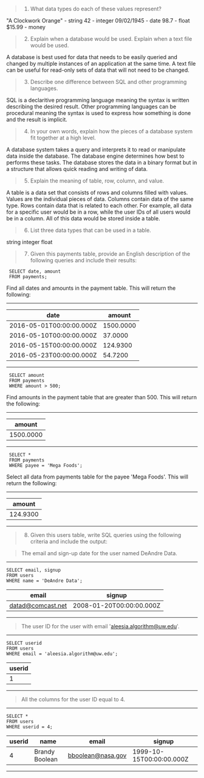 >1. What data types do each of these values represent?

"A Clockwork Orange" - string
42 - integer
09/02/1945 - date
98.7 - float
$15.99 - money

>2. Explain when a database would be used. Explain when a text file would be used.

A database is best used for data that needs to be easily queried and changed by multiple instances of an application at the same time.  A text file can be useful for read-only sets of data that will not need to be changed.

>3. Describe one difference between SQL and other programming languages.

SQL is a declaritive programming language meaning the syntax is written describing the desired result.  Other programming languages can be procedural meaning the syntax is used to express how something is done and the result is implicit.

>4. In your own words, explain how the pieces of a database system fit together at a high level.

A database system takes a query and interprets it to read or manipulate data inside the database.  The database engine determines how best to performs these tasks.  The database stores the data in a binary format but in a structure that allows quick reading and writing of data.

>5. Explain the meaning of table, row, column, and value.

A table is a data set that consists of rows and columns filled with values.  Values are the individual pieces of data.  Columns contain data of the same type.  Rows contain data that is related to each other.  For example, all data for a specific user would be in a row, while the user IDs of all users would be in a column.  All of this data would be stored inside a table. 

>6. List three data types that can be used in a table.

string
integer
float

>7. Given this payments table, provide an English description of the following queries and include their results:

     SELECT date, amount
     FROM payments;

Find all dates and amounts in the payment table.  This will return the following:

---

| date                     | amount    |
| ------------------------ | --------- |
| 2016-05-01T00:00:00.000Z | 1500.0000 |
| 2016-05-10T00:00:00.000Z | 37.0000   |
| 2016-05-15T00:00:00.000Z | 124.9300  |
| 2016-05-23T00:00:00.000Z | 54.7200   |

---


     SELECT amount
     FROM payments
     WHERE amount > 500;

Find amounts in the payment table that are greater than 500.  This will return the following:

---

| amount    |
| --------- |
| 1500.0000 |

---



     SELECT *
     FROM payments
     WHERE payee = 'Mega Foods';


Select all data from payments table for the payee 'Mega Foods'.  This will return the following:

---

| amount   |
| -------- |
| 124.9300 |

---


>8. Given this users table, write SQL queries using the following criteria and include the output:

>The email and sign-up date for the user named DeAndre Data.

---

    SELECT email, signup
    FROM users
    WHERE name = 'DeAndre Data';

| email             | signup                   |
| ----------------- | ------------------------ |
| datad@comcast.net | 2008-01-20T00:00:00.000Z |

---

>The user ID for the user with email 'aleesia.algorithm@uw.edu'.

---

    SELECT userid
    FROM users
    WHERE email = 'aleesia.algorithm@uw.edu';

| userid |
| ------ |
| 1      |

---


>All the columns for the user ID equal to 4.

---

    SELECT *
    FROM users
    WHERE userid = 4;

| userid | name           | email             | signup                   |
| ------ | -------------- | ----------------- | ------------------------ |
| 4      | Brandy Boolean | bboolean@nasa.gov | 1999-10-15T00:00:00.000Z |

---
